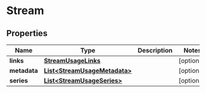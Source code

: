 
# Stream

## Properties
Name | Type | Description | Notes
------------ | ------------- | ------------- | -------------
**links** | [**StreamUsageLinks**](StreamUsageLinks.md) |  |  [optional]
**metadata** | [**List&lt;StreamUsageMetadata&gt;**](StreamUsageMetadata.md) |  |  [optional]
**series** | [**List&lt;StreamUsageSeries&gt;**](StreamUsageSeries.md) |  |  [optional]



